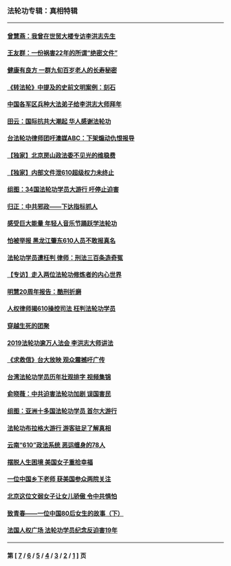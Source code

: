 ### 法轮功专辑：真相特辑
---
#### [曾慧燕：我曾在世贸大楼专访李洪志先生](../../pages/nf4389/n12898729.md?07080430) 
#### [王友群：一份祸害22年的所谓“绝密文件”](../../pages/nf4389/n12871750.md?07080430) 
#### [健康有良方 一群九旬百岁老人的长寿秘密](../../pages/nf4389/n12847475.md?07080430) 
#### [《转法轮》中提及的史前文明案例：刻石](../../pages/nf4389/n12758577.md?07080430) 
#### [中国各军区兵种大法弟子给李洪志大师拜年](../../pages/nf4389/n12750047.md?07080430) 
#### [田云：国际抗共大潮起 华人感谢法轮功](../../pages/nf4389/n12357708.md?07080430) 
#### [台法轮功律师团吁澳媒ABC：下架煽动仇恨报导](../../pages/nf4389/n12279917.md?07080430) 
#### [【独家】北京房山政法委不见光的维稳费](../../pages/nf4389/n12031979.md?07080430) 
#### [【独家】内部文件泄610超级权力未终止](../../pages/nf4389/n12023895.md?07080430) 
#### [组图：34国法轮功学员大游行 吁停止迫害](../../pages/nf4389/n11492658.md?07080430) 
#### [归正：中共邪政——下达指标抓人](../../pages/nf4389/n11474770.md?07080430) 
#### [感受巨大能量 年轻人音乐节踊跃学法轮功](../../pages/nf4389/n11441981.md?07080430) 
#### [怕被举报 黑龙江肇东610人员不敢报真名](../../pages/nf4389/n11436499.md?07080430) 
#### [法轮功学员遭枉判 律师：刑法三百条造奇冤](../../pages/nf4389/n11433943.md?07080430) 
#### [【专访】走入两位法轮功修炼者的内心世界](../../pages/nf4389/n11415623.md?07080430) 
#### [明慧20周年报告：酷刑折磨](../../pages/nf4389/n11387954.md?07080430) 
#### [人权律师揭610操控司法 枉判法轮功学员](../../pages/nf4389/n11313370.md?07080430) 
#### [穿越生死的团聚](../../pages/nf4389/n11258922.md?07080430) 
#### [2019法轮功逾万人法会 李洪志大师讲法](../../pages/nf4389/n11265303.md?07080430) 
#### [《求救信》台大放映 观众震撼吁广传](../../pages/nf4389/n10922251.md?07080430) 
#### [台湾法轮功学员历年壮观排字 视频集锦](../../pages/nf4389/n10878789.md?07080430) 
#### [俞晓薇：中共迫害法轮功加剧 误国害民](../../pages/nf4389/n10859260.md?07080430) 
#### [组图：亚洲十多国法轮功学员 首尔大游行](../../pages/nf4389/n10781149.md?07080430) 
#### [法轮功布拉格大游行 游客驻足了解真相](../../pages/nf4389/n10749360.md?07080430) 
#### [云南“610”政法系统 恶运缠身的78人](../../pages/nf4389/n10747534.md?07080430) 
#### [摆脱人生困境 美国女子重拾幸福](../../pages/nf4389/n10688678.md?07080430) 
#### [一位中国乡下老师 获美国参众两院关注](../../pages/nf4389/n10683927.md?07080430) 
#### [北京这位文弱女子让女儿骄傲 令中共惧怕](../../pages/nf4389/n10668341.md?07080430) 
#### [致青春——一位中国80后女生的故事（下）](../../pages/nf4389/n10642721.md?07080430) 
#### [法国人权广场 法轮功学员纪念反迫害19年](../../pages/nf4389/n10586601.md?07080430) 

---
#### 第 [ [7](./7.md?07080430) / [6](./6.md?07080430) / [5](./5.md?07080430) / [4](./4.md?07080430) / [3](./3.md?07080430) / [2](./2.md?07080430) / [1](./1.md?07080430) ] 页
